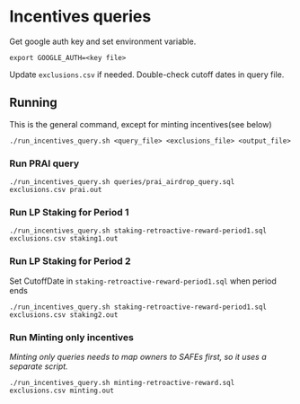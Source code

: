 # Incentives queries

 Get google auth key and set environment variable.
```
export GOOGLE_AUTH=<key file>
```

Update `exclusions.csv` if needed.
Double-check cutoff dates in query file.


## Running
This is the general command, except for minting incentives(see below)

`./run_incentives_query.sh <query_file> <exclusions_file> <output_file>`

### Run PRAI query
```
./run_incentives_query.sh queries/prai_airdrop_query.sql exclusions.csv prai.out
```

### Run LP Staking for Period 1
```
./run_incentives_query.sh staking-retroactive-reward-period1.sql exclusions.csv staking1.out

```

### Run LP Staking for Period 2

Set CutoffDate in `staking-retroactive-reward-period1.sql` when period ends
```
./run_incentives_query.sh staking-retroactive-reward-period1.sql exclusions.csv staking2.out

```

### Run Minting only incentives

*Minting only queries needs to map owners to SAFEs first, so it uses a separate script.*


```
./run_incentives_query.sh minting-retroactive-reward.sql exclusions.csv minting.out

```
